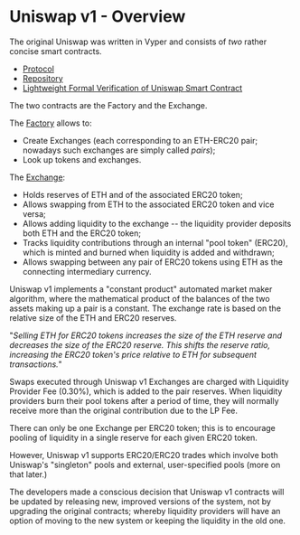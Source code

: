 # Uniswap v1 - Overview

The original Uniswap was written in Vyper and consists of _two_ rather concise smart contracts.

- [Protocol](https://docs.uniswap.org/protocol/V1/introduction)
- [Repository](https://github.com/Uniswap/v1-contracts)
- [Lightweight Formal Verification of Uniswap Smart Contract](https://github.com/runtimeverification/verified-smart-contracts/tree/uniswap/uniswap)

The two contracts are the Factory and the Exchange.

The [Factory](./factory.md) allows to:
- Create Exchanges (each corresponding to an ETH-ERC20 pair; nowadays such exchanges are simply called _pairs_);
- Look up tokens and exchanges.

The [Exchange](./exchange.md):
- Holds reserves of ETH and of the associated ERC20 token;
- Allows swapping from ETH to the associated ERC20 token and vice versa;
- Allows adding liquidity to the exchange -- the liquidity provider deposits both ETH and the ERC20 token;
- Tracks liquidity contributions through an internal "pool token" (ERC20), which is minted and burned when liquidity is added and withdrawn;
- Allows swapping between any pair of ERC20 tokens using ETH as the connecting intermediary currency.

Uniswap v1 implements a "constant product" automated market maker algorithm, where the mathematical product of the balances of the two assets making up a pair is a constant. The exchange rate is based on the relative size of the ETH and ERC20 reserves.

"_Selling ETH for ERC20 tokens increases the size of the ETH reserve and decreases the size of the ERC20 reserve. This shifts the reserve ratio, increasing the ERC20 token's price relative to ETH for subsequent transactions._"

Swaps executed through Uniswap v1 Exchanges are charged with Liquidity Provider Fee (0.30%), which is added to the pair reserves. When liquidity providers burn their pool tokens after a period of time, they will normally receive more than the original contribution due to the LP Fee.

There can only be one Exchange per ERC20 token; this is to encourage pooling of liquidity in a single reserve for each given ERC20 token.

However, Uniswap v1 supports ERC20/ERC20 trades which involve both Uniswap's "singleton" pools and external, user-specified pools (more on that later.)

The developers made a conscious decision that Uniswap v1 contracts will be updated by releasing new, improved versions of the system, not by upgrading the original contracts; whereby liquidity providers will have an option of moving to the new system or keeping the liquidity in the old one.


